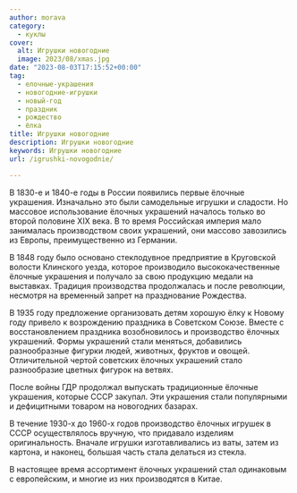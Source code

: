 ```yaml
---
author: morava
category:
  - куклы
cover:
  alt: Игрушки новогодние
  image: 2023/08/xmas.jpg
date: "2023-08-03T17:15:52+00:00"
tag:
  - елочные-украшения
  - новогодние-игрушки
  - новый-год
  - праздник
  - рождество
  - ёлка
title: Игрушки новогодние
description: Игрушки новогодние
keywords: Игрушки новогодние
url: /igrushki-novogodnie/

---
```

В 1830-е и 1840-е годы в России появились первые ёлочные украшения. Изначально это были самодельные игрушки и сладости. Но массовое использование ёлочных украшений началось только во второй половине XIX века. В то время Российская империя мало занималась производством своих украшений, они массово завозились из Европы, преимущественно из Германии.

В 1848 году было основано стеклодувное предприятие в Круговской волости Клинского уезда, которое производило высококачественные ёлочные украшения и получало за свою продукцию медали на выставках. Традиция производства продолжалась и после революции, несмотря на временный запрет на празднование Рождества.

В 1935 году предложение организовать детям хорошую ёлку к Новому году привело к возрождению праздника в Советском Союзе. Вместе с восстановлением праздника возобновилось и производство ёлочных украшений. Формы украшений стали меняться, добавились разнообразные фигурки людей, животных, фруктов и овощей. Отличительной чертой советских ёлочных украшений стало разнообразие цветных фигурок на ветвях.

После войны ГДР продолжал выпускать традиционные ёлочные украшения, которые СССР закупал. Эти украшения стали популярными и дефицитными товаром на новогодних базарах.

В течение 1930-х до 1960-х годов производство ёлочных игрушек в СССР осуществлялось вручную, что придавало изделиям оригинальность. Вначале игрушки изготавливались из ваты, затем из картона, и наконец, большая часть стала делаться из стекла.

В настоящее время ассортимент ёлочных украшений стал одинаковым с европейским, и многие из них производятся в Китае.
